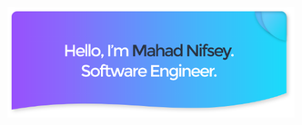 <img align="center" src="https://github.com/mahadnifsey/readme-assets/blob/main/profile_images/github_ban.png?raw=true" alt="mahadnifseybanner"/>

<!--
**mahadnifsey/mahadnifsey** is a ✨ _special_ ✨ repository because its `README.md` (this file) appears on your GitHub profile.

Here are some ideas to get you started:

- 🔭 I’m currently working on ...
- 🌱 I’m currently learning ...
- 👯 I’m looking to collaborate on ...
- 🤔 I’m looking for help with ...
- 💬 Ask me about ...
- 📫 How to reach me: ...
- 😄 Pronouns: ...
- ⚡ Fun fact: ...
-->
